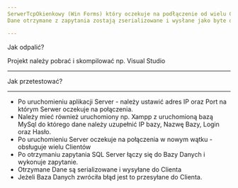 ```yaml
---
SerwerTcpOkienkowy (Win Forms) który oczekuje na podłączenie od wielu Clientów
Dane otrzymane z zapytania zostają zserializowane i wysłane jako byte do Clienta któr po otrzymaniu go wykonuje deserializacje.

---
```


Jak odpalić?

Projekt należy pobrać i skompilować np. Visual Studio

---

Jak przetestować?

---


- Po uruchomieniu aplikacji Server - należy ustawić adres IP oraz Port na którym Serwer oczekuje na połączenia.
- Należy mieć również uruchomiony np. Xampp z uruchomioną bazą MySql do którego dane należy uzupełnić IP bazy, Nazwę Bazy, Login oraz Hasło.
- Po uruchomieniu Server oczekuje na połączenia w nowym wątku - obsługuje wielu Clientów
- Po otrzymaniu zapytania SQL Server łączy się do Bazy Danych i wykonuje zapytanie.
- Otrzymane Dane są serializowane i wysyłane do Clienta
- Jeżeli Baza Danych zwróciła błąd jest to przesyłane do Clienta.

